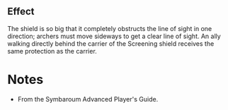 ## Effect
The shield is so big that it completely obstructs the line of sight in one direction; archers must move sideways to get a clear line of sight. An ally walking directly behind the carrier of the Screening shield receives the same protection as the carrier.
# Notes
* From the Symbaroum Advanced Player's Guide.